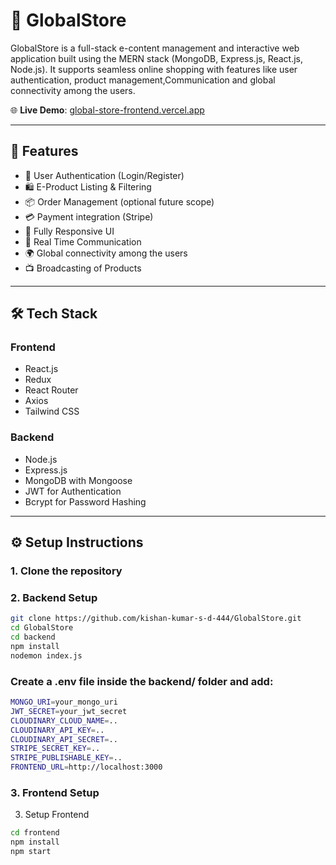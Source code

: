 # 🛒 GlobalStore

GlobalStore is a full-stack e-content management and interactive web application built using the MERN stack (MongoDB, Express.js, React.js, Node.js). It supports seamless online shopping with features like user authentication, product management,Communication and global connectivity among the users.  

🌐 **Live Demo**: [global-store-frontend.vercel.app](https://global-store-frontend.vercel.app)

---

## 📌 Features

- 🔐 User Authentication (Login/Register)
- 🛍️ E-Product Listing & Filtering
- 📦 Order Management (optional future scope)
- 💳 Payment integration (Stripe)
- 📱 Fully Responsive UI
- 💬 Real Time Communication
- 🌍 Global connectivity among the users
- 📺 Broadcasting of Products

---

## 🛠 Tech Stack

### Frontend
- React.js
- Redux
- React Router
- Axios
- Tailwind CSS

### Backend
- Node.js
- Express.js
- MongoDB with Mongoose
- JWT for Authentication
- Bcrypt for Password Hashing

---

## ⚙️ Setup Instructions

### 1. Clone the repository

### 2. Backend Setup
```bash
git clone https://github.com/kishan-kumar-s-d-444/GlobalStore.git
cd GlobalStore
cd backend
npm install
nodemon index.js
```
### Create a .env file inside the backend/ folder and add:
```bash
MONGO_URI=your_mongo_uri
JWT_SECRET=your_jwt_secret
CLOUDINARY_CLOUD_NAME=..
CLOUDINARY_API_KEY=..
CLOUDINARY_API_SECRET=..
STRIPE_SECRET_KEY=..
STRIPE_PUBLISHABLE_KEY=..
FRONTEND_URL=http://localhost:3000
```
### 3. Frontend Setup
3. Setup Frontend
```bash
cd frontend
npm install
npm start
```
